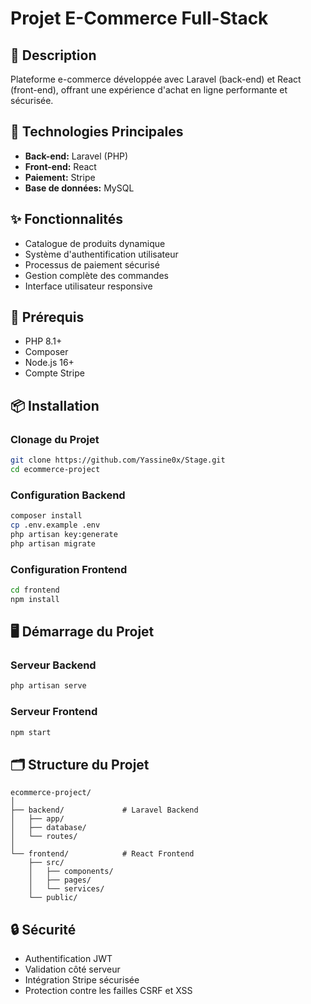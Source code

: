 # Projet E-Commerce Full-Stack

## 📝 Description

Plateforme e-commerce développée avec Laravel (back-end) et React (front-end), offrant une expérience d'achat en ligne performante et sécurisée.

## 🚀 Technologies Principales

- **Back-end:** Laravel (PHP)
- **Front-end:** React
- **Paiement:** Stripe
- **Base de données:** MySQL

## ✨ Fonctionnalités

- Catalogue de produits dynamique
- Système d'authentification utilisateur
- Processus de paiement sécurisé
- Gestion complète des commandes
- Interface utilisateur responsive

## 🔧 Prérequis

- PHP 8.1+
- Composer
- Node.js 16+
- Compte Stripe

## 📦 Installation

### Clonage du Projet

```bash
git clone https://github.com/Yassine0x/Stage.git
cd ecommerce-project
```

### Configuration Backend

```bash
composer install
cp .env.example .env
php artisan key:generate
php artisan migrate
```

### Configuration Frontend

```bash
cd frontend
npm install
```

## 🖥️ Démarrage du Projet

### Serveur Backend

```bash
php artisan serve
```

### Serveur Frontend

```bash
npm start
```

## 🗂️ Structure du Projet

```
ecommerce-project/
│
├── backend/             # Laravel Backend
│   ├── app/
│   ├── database/
│   └── routes/
│
└── frontend/            # React Frontend
    ├── src/
    │   ├── components/
    │   ├── pages/
    │   └── services/
    └── public/
```

## 🔒 Sécurité

- Authentification JWT
- Validation côté serveur
- Intégration Stripe sécurisée
- Protection contre les failles CSRF et XSS

